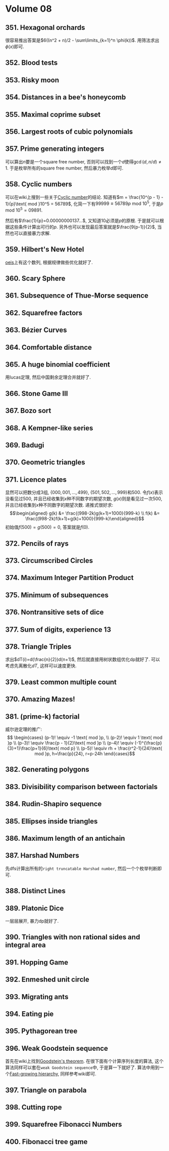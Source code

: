 # Volume 08

## 351. Hexagonal orchards
很容易推出答案是$6((n^2 + n)/2 - \sum\limits_{k=1}^n \phi(k))$. 用筛法求出$\phi(x)$即可.

## 352. Blood tests

## 353. Risky moon

## 354. Distances in a bee's honeycomb

## 355. Maximal coprime subset

## 356. Largest roots of cubic polynomials

## 357. Prime generating integers
可以算出$n$要是一个square free number, 否则可以找到一个$d$使得$\gcd(d,n/d) \ne 1$. 于是枚举所有的square free number, 然后暴力枚举$d$即可.

## 358. Cyclic numbers
可以在wiki上搜到一些关于[Cyclic number](https://en.wikipedia.org/wiki/Cyclic_number)的结论. 知道有$m = \frac{10^{p - 1} - 1}{p}\text{ mod }10^5 = 56789$, 化简一下有$99999 \equiv 56789p\text{ mod }10^5$, 于是$p\text{ mod }10^5 = 09891$.

然后有$\frac{1}{p}=0.00000000137...$, 又知道$10$必须是$p$的原根. 于是就可以根据这些条件计算出可行的$p$. 另外也可以发现最后答案就是$\frac{9(p-1)}{2}$, 当然也可以直接暴力求解.

## 359. Hilbert's New Hotel
[oeis](http://oeis.org/A083362)上有这个数列, 根据规律做些优化就好了.

## 360. Scary Sphere

## 361. Subsequence of Thue-Morse sequence

## 362. Squarefree factors

## 363. Bézier Curves

## 364. Comfortable distance

## 365. A huge binomial coefficient
用lucas定理, 然后中国剩余定理合并就好了.

## 366. Stone Game III

## 367. Bozo sort

## 368. A Kempner-like series

## 369. Badugi

## 370. Geometric triangles

## 371. Licence plates
显然可以把数分成3组, $\{000,001,...,499\}$, $\{501,502,...,999\}$和$500$. 令$f(x)$表示没看见过$500$, 并且已经收集到$x$种不同数字的期望次数, $g(x)$则是看见过一次$500$, 并且已经收集到$x$种不同数字的期望次数. 递推式很好求:$$\begin{aligned}
g(k) &= \frac{(998-2k)g(k+1)+1000}{999-k} \\
f(k) &= \frac{(998-2k)f(k+1)+g(k)+1000}{999-k}\end{aligned}$$初始值$f(500)=g(500)=0$, 答案就是$f(0)$.

## 372. Pencils of rays

## 373. Circumscribed Circles

## 374. Maximum Integer Partition Product

## 375. Minimum of subsequences

## 376. Nontransitive sets of dice

## 377. Sum of digits, experience 13

## 378. Triangle Triples
求出$dT(i)=d(\frac{n}{2})d(n+1)$, 然后就直接用树状数组优化dp就好了. 可以考虑先离散化$dT$, 这样可以速度更快.

## 379. Least common multiple count

## 370. Amazing Mazes!

## 381. (prime-k) factorial
威尔逊定理的推广:$$
\begin{cases}
(p-1)! \equiv -1 \text{ mod }p, \\
(p-2)! \equiv 1 \text{ mod }p \\
(p-3)! \equiv \frac{p - 1}{2}\text{ mod }p \\
(p-4)! \equiv (-1)^{\frac{p}{3}+1}\frac{p+1}{6}\text{ mod p} \\
(p-5)! \equiv rh + \frac{r^2-1}{24}\text{ mod }p, h=\frac{p}{24}, r=p-24h \end{cases}$$

## 382. Generating polygons

## 383. Divisibility comparison between factorials

## 384. Rudin-Shapiro sequence

## 385. Ellipses inside triangles

## 386. Maximum length of an antichain

## 387. Harshad Numbers
先dfs计算出所有的`right truncatable Harshad number`, 然后一个个枚举判断即可.

## 388. Distinct Lines

## 389. Platonic Dice
一层层展开, 暴力dp就好了.

## 390. Triangles with non rational sides and integral area

## 391. Hopping Game

## 392. Enmeshed unit circle

## 393. Migrating ants

## 394. Eating pie

## 395. Pythagorean tree

## 396. Weak Goodstein sequence
首先在wiki上找到[Goodstein's theorem](https://en.wikipedia.org/wiki/Goodstein%27s_theorem). 在很下面有个计算序列长度的算法, 这个算法同样可以套在`weak Goodstein sequence`中, 于是算一下就好了. 算法中用到一个[Fast-growing hierarchy](https://en.wikipedia.org/wiki/Fast-growing_hierarchy), 同样参考wiki即可.

## 397. Triangle on parabola

## 398. Cutting rope

## 399. Squarefree Fibonacci Numbers

## 400. Fibonacci tree game
